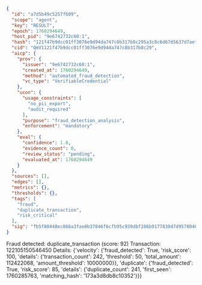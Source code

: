```json
{
  "id": "a7d5b49c5257f609",
  "scope": "agent",
  "key": "RESULT",
  "epoch": 1760294649,
  "host_pid": "9e6742732c60:1",
  "hash": "121f47b9dcc01ff3076e9d94da747c8b317b8c295a3c8c6d67d5637d7aef20f4",
  "cid": "QmV1121f47b9dcc01ff3076e9d94da747c8b317b8c29",
  "aicp": {
    "prov": {
      "issuer": "9e6742732c60:1",
      "created_at": 1760294649,
      "method": "automated_fraud_detection",
      "vc_type": "VerifiableCredential"
    },
    "ucon": {
      "usage_constraints": [
        "no_pii_export",
        "audit_required"
      ],
      "purpose": "fraud_detection_analysis",
      "enforcement": "mandatory"
    },
    "eval": {
      "confidence": 1.0,
      "evidence_count": 0,
      "review_status": "pending",
      "evaluated_at": 1760294649
    }
  },
  "sources": [],
  "edges": [],
  "metrics": {},
  "thresholds": {},
  "tags": [
    "fraud",
    "duplicate_transaction",
    "risk_critical"
  ],
  "sig": "fb5f80448ec866a3fae0b37846f6cfb95c939dbf286b9177830d7d9578040d7e"
}
```

Fraud detected: duplicate_transaction (score: 92)
Transaction: 122105150546450
Details: {'velocity': {'fraud_detected': True, 'risk_score': 100, 'details': {'transaction_count': 242, 'threshold': 50, 'total_amount': 112422068, 'amount_threshold': 10000000}}, 'duplicate': {'fraud_detected': True, 'risk_score': 85, 'details': {'duplicate_count': 241, 'first_seen': 1760285763, 'matching_hash': '173a3d8db8c10352'}}}